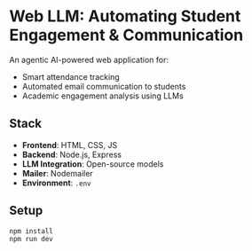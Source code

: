 # Web LLM: Automating Student Engagement & Communication

An agentic AI-powered web application for:

- Smart attendance tracking
- Automated email communication to students
- Academic engagement analysis using LLMs

## Stack

- **Frontend**: HTML, CSS, JS
- **Backend**: Node.js, Express
- **LLM Integration**: Open-source models
- **Mailer**: Nodemailer
- **Environment**: `.env`

## Setup

```bash
npm install
npm run dev
